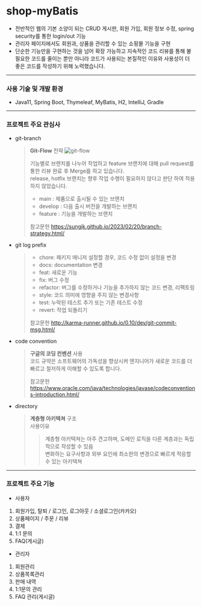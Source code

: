 # shop-myBatis

- 전반적인 웹의 기본 소양이 되는 CRUD 게시판, 회원 가입, 회원 정보 수정, spring security를 통한 login/out 기능
- 관리자 페이지에서도 회원과, 상품을 관리할 수 있는 쇼핑몰 기능을 구현 
- 단순한 기능만을 구현하는 것을 넘어 확장 가능하고 지속적인 코드 리뷰를 통해 불필요한 코드를 줄이는 뿐만 아니라 코드가 사용되는 본질적인 이유와 사용성이 더 좋은 코드를 작성하기 위해 노력했습니다.
---
### 사용 기술 및 개발 환경
- Java11, Spring Boot, Thymeleaf, MyBatis, H2, IntelliJ, Gradle

---
<H3>프로젝트 주요 관심사</H3>

- git-branch 
   > **Git-Flow** 전략
   > ![git-flow](https://user-images.githubusercontent.com/121872570/233758368-c1e1b7d2-6dba-4339-9e56-a2e22c919bea.png)
   >
   > 기능별로 브랜치를 나누어 작업하고 feature 브랜치에 대해 pull request를 통한 리뷰 완료 후 Merge를 하고 있습니다.   
   > release, hotfix 브랜치는 향후 작업 수행이 필요하지 않다고 판단 하여 적용하지 않았습니다.
   > - main : 제품으로 출시될 수 있는 브랜치 
   > - develop : 다음 출시 버전을 개발하는 브랜치 
   > - feature : 기능을 개발하는 브랜치    
   > 
   >  참고문헌 <https://sungjk.github.io/2023/02/20/branch-strategy.html/>

- git log prefix 
  >  - chore: 패키지 매니저 설정할 경우, 코드 수정 없이 설정을 변경            
  >  - docs: documentation 변경             
  >  - feat: 새로운 기능                      
  >  - fix: 버그 수정           
  >  - refactor: 버그를 수정하거나 기능을 추가하지 않는 코드 변경, 리팩토링              
  >  - style: 코드 의미에 영향을 주지 않는 변경사항               
  >  - test: 누락된 테스트 추가 또는 기존 테스트 수정            
  >  - revert: 작업 되돌리기  
  >
  >  참고문헌 <http://karma-runner.github.io/0.10/dev/git-commit-msg.html/>

- code convention 
   > **구글의 코딩 컨벤션** 사용    
   > 코드 규약은 소프트웨어의 가독성을 향상시켜 엔지니어가 새로운 코드를 더 빠르고 철저하게 이해할 수 있도록 합니다.  
   > 
   >  참고문헌 <https://www.oracle.com/java/technologies/javase/codeconventions-introduction.html/>


 + directory
   > **계층형 아키텍쳐** 구조  
   > 사용이유
   >  > 계층형 아키텍쳐는 아주 견고하며, 도메인 로직을 다른 계층과는 독립적으로 작성할 수 있음  
   >  > 변화하는 요구사항과 외부 요인에 최소한의 변경으로 빠르게 적응할 수 있는 아키텍쳐 



---
### 프로젝트 주요 기능
- 사용자
1. 회원가입, 탈퇴 / 로그인, 로그아웃 / 소셜로그인(카카오)
2. 상품페이지 / 주문 / 리뷰
3. 결제   
4. 1:1 문의
5. FAQ(게시글)

- 관리자
1. 회원관리
2. 상품목록관리
3. 판매 내역
4. 1:1문의 관리
5. FAQ 관리(게시글)




